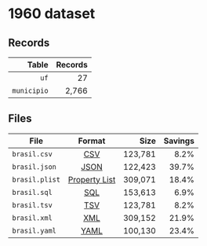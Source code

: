 # 1960 dataset

## Records

|       Table | Records |
| -----------:| -------:|
|        `uf` |      27 |
| `municipio` |   2,766 |

## Files

| File           | Format                                                       |      Size | Savings |
| -------------- |:------------------------------------------------------------:| ---------:| -------:|
| `brasil.csv`   | [CSV](https://en.wikipedia.org/wiki/Comma-separated_values)  |   123,781 |    8.2% |
| `brasil.json`  | [JSON](https://en.wikipedia.org/wiki/JSON)                   |   122,423 |   39.7% |
| `brasil.plist` | [Property List](https://en.wikipedia.org/wiki/Property_list) |   309,071 |   18.4% |
| `brasil.sql`   | [SQL](https://en.wikipedia.org/wiki/SQL)                     |   153,613 |    6.9% |
| `brasil.tsv`   | [TSV](https://en.wikipedia.org/wiki/Tab-separated_values)    |   123,781 |    8.2% |
| `brasil.xml`   | [XML](https://en.wikipedia.org/wiki/XML)                     |   309,152 |   21.9% |
| `brasil.yaml`  | [YAML](https://en.wikipedia.org/wiki/YAML)                   |   100,130 |   23.4% |
